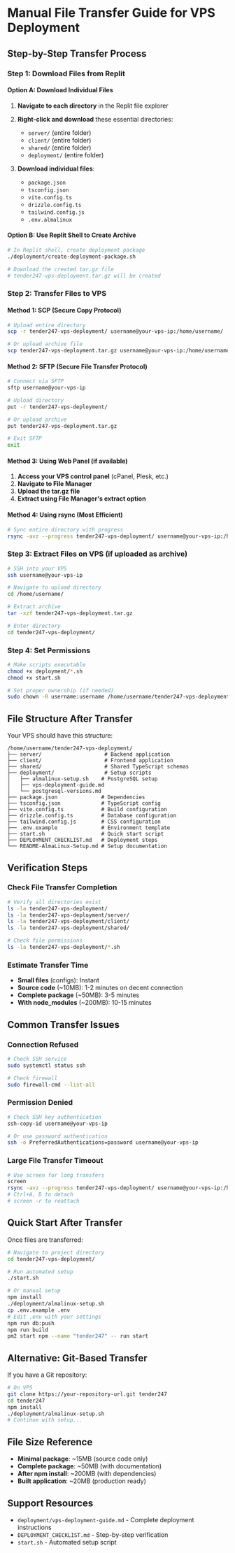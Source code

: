 # Manual File Transfer Guide for VPS Deployment

## Step-by-Step Transfer Process

### Step 1: Download Files from Replit

#### Option A: Download Individual Files
1. **Navigate to each directory** in the Replit file explorer
2. **Right-click and download** these essential directories:
   - `server/` (entire folder)
   - `client/` (entire folder)  
   - `shared/` (entire folder)
   - `deployment/` (entire folder)

3. **Download individual files**:
   - `package.json`
   - `tsconfig.json`
   - `vite.config.ts`
   - `drizzle.config.ts`
   - `tailwind.config.js`
   - `.env.almalinux`

#### Option B: Use Replit Shell to Create Archive
```bash
# In Replit shell, create deployment package
./deployment/create-deployment-package.sh

# Download the created tar.gz file
# tender247-vps-deployment.tar.gz will be created
```

### Step 2: Transfer Files to VPS

#### Method 1: SCP (Secure Copy Protocol)
```bash
# Upload entire directory
scp -r tender247-vps-deployment/ username@your-vps-ip:/home/username/

# Or upload archive file
scp tender247-vps-deployment.tar.gz username@your-vps-ip:/home/username/
```

#### Method 2: SFTP (Secure File Transfer Protocol)
```bash
# Connect via SFTP
sftp username@your-vps-ip

# Upload directory
put -r tender247-vps-deployment/

# Or upload archive
put tender247-vps-deployment.tar.gz

# Exit SFTP
exit
```

#### Method 3: Using Web Panel (if available)
1. **Access your VPS control panel** (cPanel, Plesk, etc.)
2. **Navigate to File Manager**
3. **Upload the tar.gz file**
4. **Extract using File Manager's extract option**

#### Method 4: Using rsync (Most Efficient)
```bash
# Sync entire directory with progress
rsync -avz --progress tender247-vps-deployment/ username@your-vps-ip:/home/username/tender247/
```

### Step 3: Extract Files on VPS (if uploaded as archive)

```bash
# SSH into your VPS
ssh username@your-vps-ip

# Navigate to upload directory
cd /home/username/

# Extract archive
tar -xzf tender247-vps-deployment.tar.gz

# Enter directory
cd tender247-vps-deployment/
```

### Step 4: Set Permissions

```bash
# Make scripts executable
chmod +x deployment/*.sh
chmod +x start.sh

# Set proper ownership (if needed)
sudo chown -R username:username /home/username/tender247-vps-deployment/
```

## File Structure After Transfer

Your VPS should have this structure:
```
/home/username/tender247-vps-deployment/
├── server/                    # Backend application
├── client/                    # Frontend application
├── shared/                    # Shared TypeScript schemas
├── deployment/                # Setup scripts
│   ├── almalinux-setup.sh    # PostgreSQL setup
│   ├── vps-deployment-guide.md
│   └── postgresql-versions.md
├── package.json              # Dependencies
├── tsconfig.json             # TypeScript config
├── vite.config.ts            # Build configuration
├── drizzle.config.ts         # Database configuration
├── tailwind.config.js        # CSS configuration
├── .env.example              # Environment template
├── start.sh                  # Quick start script
├── DEPLOYMENT_CHECKLIST.md   # Deployment steps
└── README-AlmaLinux-Setup.md # Setup documentation
```

## Verification Steps

### Check File Transfer Completion
```bash
# Verify all directories exist
ls -la tender247-vps-deployment/
ls -la tender247-vps-deployment/server/
ls -la tender247-vps-deployment/client/
ls -la tender247-vps-deployment/shared/

# Check file permissions
ls -la tender247-vps-deployment/*.sh
```

### Estimate Transfer Time
- **Small files** (configs): Instant
- **Source code** (~10MB): 1-2 minutes on decent connection
- **Complete package** (~50MB): 3-5 minutes
- **With node_modules** (~200MB): 10-15 minutes

## Common Transfer Issues

### Connection Refused
```bash
# Check SSH service
sudo systemctl status ssh

# Check firewall
sudo firewall-cmd --list-all
```

### Permission Denied
```bash
# Check SSH key authentication
ssh-copy-id username@your-vps-ip

# Or use password authentication
ssh -o PreferredAuthentications=password username@your-vps-ip
```

### Large File Transfer Timeout
```bash
# Use screen for long transfers
screen
rsync -avz --progress tender247-vps-deployment/ username@your-vps-ip:/home/username/tender247/
# Ctrl+A, D to detach
# screen -r to reattach
```

## Quick Start After Transfer

Once files are transferred:
```bash
# Navigate to project directory
cd tender247-vps-deployment/

# Run automated setup
./start.sh

# Or manual setup
npm install
./deployment/almalinux-setup.sh
cp .env.example .env
# Edit .env with your settings
npm run db:push
npm run build
pm2 start npm --name "tender247" -- run start
```

## Alternative: Git-Based Transfer

If you have a Git repository:
```bash
# On VPS
git clone https://your-repository-url.git tender247
cd tender247
npm install
./deployment/almalinux-setup.sh
# Continue with setup...
```

## File Size Reference
- **Minimal package**: ~15MB (source code only)
- **Complete package**: ~50MB (with documentation)
- **After npm install**: ~200MB (with dependencies)
- **Built application**: ~20MB (production ready)

## Support Resources
- `deployment/vps-deployment-guide.md` - Complete deployment instructions
- `DEPLOYMENT_CHECKLIST.md` - Step-by-step verification
- `start.sh` - Automated setup script